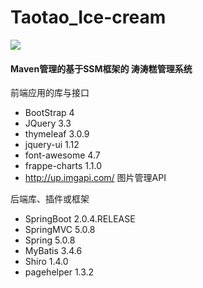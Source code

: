 # Taotao_Ice-cream
<a href="https://996.icu"><img src="https://img.shields.io/badge/link-996.icu-red.svg"></a>
#### Maven管理的基于SSM框架的 涛涛糕管理系统

前端应用的库与接口

- BootStrap 4
- JQuery 3.3
- thymeleaf 3.0.9
- jquery-ui 1.12
- font-awesome 4.7
- frappe-charts 1.1.0
- <http://up.imgapi.com/> 图片管理API

后端库、插件或框架

- SpringBoot 2.0.4.RELEASE
- SpringMVC 5.0.8
- Spring 5.0.8
- MyBatis 3.4.6
- Shiro 1.4.0
- pagehelper 1.3.2
